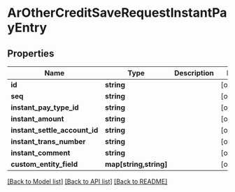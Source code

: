 # ArOtherCreditSaveRequestInstantPayEntry

## Properties
Name | Type | Description | Notes
------------ | ------------- | ------------- | -------------
**id** | **string** |  | [optional] 
**seq** | **string** |  | [optional] 
**instant_pay_type_id** | **string** |  | [optional] 
**instant_amount** | **string** |  | [optional] 
**instant_settle_account_id** | **string** |  | [optional] 
**instant_trans_number** | **string** |  | [optional] 
**instant_comment** | **string** |  | [optional] 
**custom_entity_field** | **map[string,string]** |  | [optional] 

[[Back to Model list]](../README.md#documentation-for-models) [[Back to API list]](../README.md#documentation-for-api-endpoints) [[Back to README]](../README.md)


